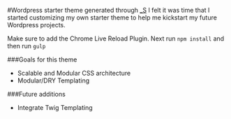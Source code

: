 #Wordpress starter theme generated through [_S](http://underscores.me/)
I felt it was time that I started customizing my own starter theme to help me kickstart my future Wordpress projects.

Make sure to add the Chrome Live Reload Plugin.
Next run `npm install` and then run `gulp`

###Goals for this theme
* Scalable and Modular CSS architecture
* Modular/DRY Templating


###Future additions
* Integrate Twig Templating

